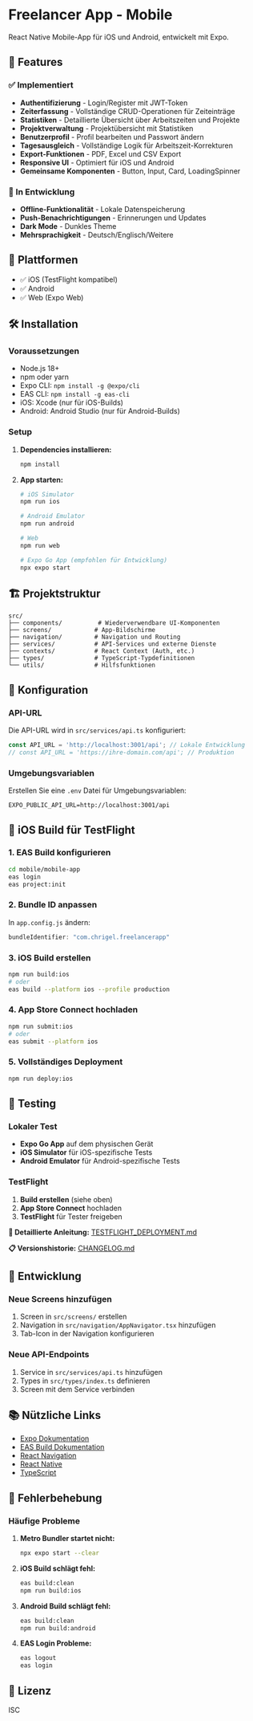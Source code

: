 # Freelancer App - Mobile

React Native Mobile-App für iOS und Android, entwickelt mit Expo.

## 🚀 Features

### ✅ Implementiert
- **Authentifizierung** - Login/Register mit JWT-Token
- **Zeiterfassung** - Vollständige CRUD-Operationen für Zeiteinträge
- **Statistiken** - Detaillierte Übersicht über Arbeitszeiten und Projekte
- **Projektverwaltung** - Projektübersicht mit Statistiken
- **Benutzerprofil** - Profil bearbeiten und Passwort ändern
- **Tagesausgleich** - Vollständige Logik für Arbeitszeit-Korrekturen
- **Export-Funktionen** - PDF, Excel und CSV Export
- **Responsive UI** - Optimiert für iOS und Android
- **Gemeinsame Komponenten** - Button, Input, Card, LoadingSpinner

### 🔄 In Entwicklung
- **Offline-Funktionalität** - Lokale Datenspeicherung
- **Push-Benachrichtigungen** - Erinnerungen und Updates
- **Dark Mode** - Dunkles Theme
- **Mehrsprachigkeit** - Deutsch/Englisch/Weitere

## 📱 Plattformen

- ✅ iOS (TestFlight kompatibel)
- ✅ Android
- ✅ Web (Expo Web)

## 🛠️ Installation

### Voraussetzungen

- Node.js 18+
- npm oder yarn
- Expo CLI: `npm install -g @expo/cli`
- EAS CLI: `npm install -g eas-cli`
- iOS: Xcode (nur für iOS-Builds)
- Android: Android Studio (nur für Android-Builds)

### Setup

1. **Dependencies installieren:**
   ```bash
   npm install
   ```

2. **App starten:**
   ```bash
   # iOS Simulator
   npm run ios
   
   # Android Emulator
   npm run android
   
   # Web
   npm run web
   
   # Expo Go App (empfohlen für Entwicklung)
   npx expo start
   ```

## 🏗️ Projektstruktur

```
src/
├── components/          # Wiederverwendbare UI-Komponenten
├── screens/            # App-Bildschirme
├── navigation/         # Navigation und Routing
├── services/           # API-Services und externe Dienste
├── contexts/           # React Context (Auth, etc.)
├── types/              # TypeScript-Typdefinitionen
└── utils/              # Hilfsfunktionen
```

## 🔧 Konfiguration

### API-URL

Die API-URL wird in `src/services/api.ts` konfiguriert:

```typescript
const API_URL = 'http://localhost:3001/api'; // Lokale Entwicklung
// const API_URL = 'https://ihre-domain.com/api'; // Produktion
```

### Umgebungsvariablen

Erstellen Sie eine `.env` Datei für Umgebungsvariablen:

```env
EXPO_PUBLIC_API_URL=http://localhost:3001/api
```

## 📱 iOS Build für TestFlight

### 1. EAS Build konfigurieren
```bash
cd mobile/mobile-app
eas login
eas project:init
```

### 2. Bundle ID anpassen
In `app.config.js` ändern:
```javascript
bundleIdentifier: "com.chrigel.freelancerapp"
```

### 3. iOS Build erstellen
```bash
npm run build:ios
# oder
eas build --platform ios --profile production
```

### 4. App Store Connect hochladen
```bash
npm run submit:ios
# oder
eas submit --platform ios
```

### 5. Vollständiges Deployment
```bash
npm run deploy:ios
```

## 🧪 Testing

### Lokaler Test

- **Expo Go App** auf dem physischen Gerät
- **iOS Simulator** für iOS-spezifische Tests
- **Android Emulator** für Android-spezifische Tests

### TestFlight

1. **Build erstellen** (siehe oben)
2. **App Store Connect** hochladen
3. **TestFlight** für Tester freigeben

**📖 Detaillierte Anleitung:** [TESTFLIGHT_DEPLOYMENT.md](TESTFLIGHT_DEPLOYMENT.md)

**📋 Versionshistorie:** [CHANGELOG.md](CHANGELOG.md)

## 🔄 Entwicklung

### Neue Screens hinzufügen

1. Screen in `src/screens/` erstellen
2. Navigation in `src/navigation/AppNavigator.tsx` hinzufügen
3. Tab-Icon in der Navigation konfigurieren

### Neue API-Endpoints

1. Service in `src/services/api.ts` hinzufügen
2. Types in `src/types/index.ts` definieren
3. Screen mit dem Service verbinden

## 📚 Nützliche Links

- [Expo Dokumentation](https://docs.expo.dev/)
- [EAS Build Dokumentation](https://docs.expo.dev/build/introduction/)
- [React Navigation](https://reactnavigation.org/)
- [React Native](https://reactnative.dev/)
- [TypeScript](https://www.typescriptlang.org/)

## 🐛 Fehlerbehebung

### Häufige Probleme

1. **Metro Bundler startet nicht:**
   ```bash
   npx expo start --clear
   ```

2. **iOS Build schlägt fehl:**
   ```bash
   eas build:clean
   npm run build:ios
   ```

3. **Android Build schlägt fehl:**
   ```bash
   eas build:clean
   npm run build:android
   ```

4. **EAS Login Probleme:**
   ```bash
   eas logout
   eas login
   ```

## 📄 Lizenz

ISC
